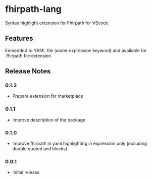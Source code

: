 # fhirpath-lang

Syntax highlight extension for Fhirpath for VScode

## Features

Embedded to YAML file (under expression keyword) and available for .fhirpath file extension

## Release Notes

### 0.1.2

- Prepare extension for marketplace

### 0.1.1

- Improve description of the package

### 0.1.0

- Improve fhirpath in yaml highlighting in expression only (including double quoted and blocks)

### 0.0.1

- Initial release
